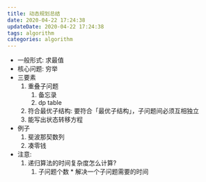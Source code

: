 ```yaml
---
title: 动态规划总结
date: 2020-04-22 17:24:38
updateDate: 2020-04-22 17:24:38
tags: algorithm
categories: algorithm
---
```

- 一般形式: 求最值
- 核心问题: 穷举
- 三要素
    1. 重叠子问题
        1. 备忘录
        2. dp table
    2. 符合最优子结构: 要符合「最优子结构」，子问题间必须互相独立
    3. 能写出状态转移方程
- 例子
    1. 斐波那契数列
    2. 凑零钱
- 注意:
    1. 递归算法的时间复杂度怎么计算?
        1. 子问题个数 * 解决一个子问题需要的时间